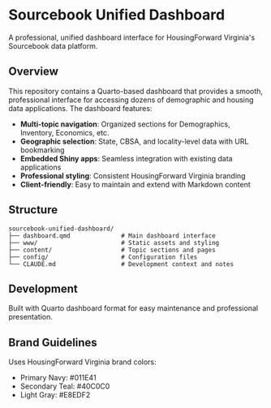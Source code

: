 # Sourcebook Unified Dashboard

A professional, unified dashboard interface for HousingForward Virginia's Sourcebook data platform.

## Overview

This repository contains a Quarto-based dashboard that provides a smooth, professional interface for accessing dozens of demographic and housing data applications. The dashboard features:

- **Multi-topic navigation**: Organized sections for Demographics, Inventory, Economics, etc.
- **Geographic selection**: State, CBSA, and locality-level data with URL bookmarking
- **Embedded Shiny apps**: Seamless integration with existing data applications
- **Professional styling**: Consistent HousingForward Virginia branding
- **Client-friendly**: Easy to maintain and extend with Markdown content

## Structure

```
sourcebook-unified-dashboard/
├── dashboard.qmd              # Main dashboard interface
├── www/                       # Static assets and styling
├── content/                   # Topic sections and pages
├── config/                    # Configuration files
└── CLAUDE.md                  # Development context and notes
```

## Development

Built with Quarto dashboard format for easy maintenance and professional presentation.

## Brand Guidelines

Uses HousingForward Virginia brand colors:
- Primary Navy: #011E41
- Secondary Teal: #40C0C0  
- Light Gray: #E8EDF2